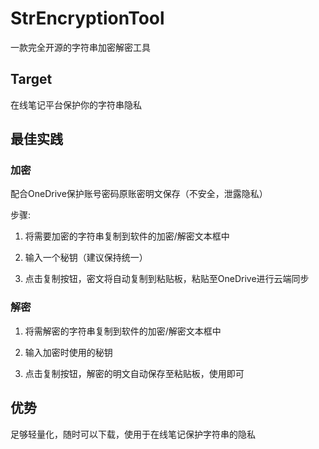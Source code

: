 # StrEncryptionTool
一款完全开源的字符串加密解密工具
## Target
在线笔记平台保护你的字符串隐私

## 最佳实践
### 加密
配合OneDrive保护账号密码原账密明文保存（不安全，泄露隐私）

步骤:
1. 将需要加密的字符串复制到软件的加密/解密文本框中

2. 输入一个秘钥（建议保持统一）

3. 点击复制按钮，密文将自动复制到粘贴板，粘贴至OneDrive进行云端同步

### 解密
1. 将需解密的字符串复制到软件的加密/解密文本框中

2. 输入加密时使用的秘钥

3. 点击复制按钮，解密的明文自动保存至粘贴板，使用即可

## 优势
  足够轻量化，随时可以下载，使用于在线笔记保护字符串的隐私
